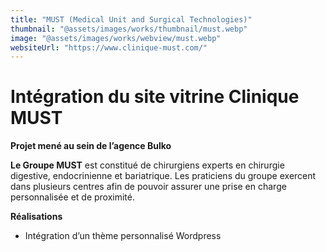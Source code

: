 ```yaml
---
title: "MUST (Medical Unit and Surgical Technologies)"
thumbnail: "@assets/images/works/thumbnail/must.webp"
image: "@assets/images/works/webview/must.webp"
websiteUrl: "https://www.clinique-must.com/"
---
```


# Intégration du site vitrine Clinique MUST

**Projet mené au sein de l’agence Bulko**

**Le Groupe MUST** est constitué de chirurgiens experts en chirurgie digestive, endocrinienne et bariatrique. Les praticiens du groupe exercent dans plusieurs centres afin de pouvoir assurer une prise en charge personnalisée et de proximité.


**Réalisations**

- Intégration d’un thème personnalisé Wordpress 